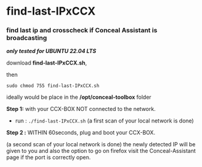 # find-last-IPxCCX

### find last ip and crosscheck if Conceal Assistant is broadcasting
***only tested for UBUNTU 22.04 LTS***

download **find-last-IPxCCX.sh**,

then 

`sudo chmod 755 find-last-IPxCCX.sh`

ideally would be place in the **/opt/conceal-toolbox** folder

**Step 1:** with your CCX-BOX NOT connected to the network.

* run :
`./find-last-IPxCCX.sh`
(a first scan of your local network is done)

**Step 2 :** WITHIN 60seconds, plug and boot your CCX-BOX.

(a second scan of your local network is done)
the newly detected IP will be given to you and also the option to go on
firefox visit the Conceal-Assistant page if the port is correctly open.
